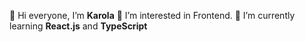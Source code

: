 👋 Hi everyone, I’m <b>Karola</b>
👀 I’m interested in Frontend. 
🌱 I’m currently learning <b>React.js</b> and <b>TypeScript</b>

